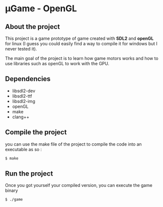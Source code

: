# µGame - OpenGL

## About the project

This project is a game prototype of game created with **SDL2** and **openGL** for linux (I guess you could easily find a way to compile it for windows but I never tested it).

The main goal of the project is to learn how game motors works and how to use libraries such as openGL to work with the GPU.

## Dependencies

- libsdl2-dev
- libsdl2-ttf
- libsdl2-img
- openGL
- make
- clang++

## Compile the project

you can use the make file of the project to compile the code into an executable as so :

```bash
$ make
```

## Run the project

Once you got yourself your compiled version, you can execute the game binary

```bash
$ ./game
```

